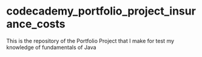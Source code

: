 # codecademy_portfolio_project_insurance_costs
This is the repository of the Portfolio Project that I make for test my knowledge of fundamentals of Java

